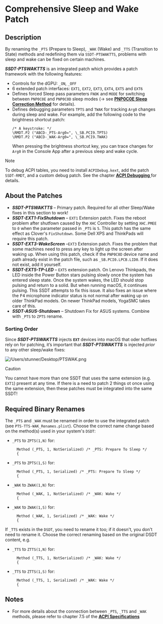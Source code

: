 # Comprehensive Sleep and Wake Patch

## Description
By renaming the `_PTS` (Prepare to Sleep), `_WAK` (Wake) and `_TTS` (Transition to State) methods and redefining them via `SSDT-PTSWAKTTS`, problems with sleep and wake can be fixed on certain machines.

***SSDT-PTSWAKTTS*** is an integrated patch which provides a patch framework with the following features:

  - Controls for the dGPU: `_ON`, `_OFF`
  - 6 extended patch interfaces: `EXT1`, `EXT2`, `EXT3`, `EXT4`, `EXT5` and `EXT6` 
  - Defines forced Sleep pass parameters `FNOK` and `MODE` for switching between `PNP0C0E` and `PNP0C0D` sleep modes (&rarr; see [**PNP0C0E Sleep Correction Method**](https://github.com/5T33Z0/OC-Little-Translated/tree/main/04_Fixing_Sleep_and_Wake_Issues/PNP0C0E_Sleep_Correction_Method) for details).
  - Defines debugging parameters `TPTS` and `TWAK` for tracking `Arg0` changes during sleep and wake. For example, add the following code to the brightness shortcut patch:  
	```asl
	/* A keystroke: */
	\RMDT.P2 ("ABCD-_PTS-Arg0=", \_SB.PCI9.TPTS)
	\RMDT.P2 ("ABCD-_WAK-Arg0=", \_SB.PCI9.TWAK)
	```
	When pressing the brightness shortcut key, you can trace changes for `Arg0` in the Console App after a previous sleep and wake cycle.

> [!NOTE]
>
> To debug ACPI tables, you need to install `ACPIDebug.kext`, add the patch `SSDT-RMDT`, and a custom debug patch. See the chapter [**ACPI Debugging** ](https://github.com/5T33Z0/OC-Little-Translated/tree/main/00_ACPI/ACPI_Debugging) for details.

## About the Patches
- ***SSDT-PTSWAKTTS*** – Primary patch. Required for all other Sleep/Wake fixes in this section to work!
- ***SSDT-EXT1-FixShutdown*** – `EXT1` Extension patch. Fixes the reboot problem after shutfown caused by the `XHC` Controller by setting `XHC.PMEE` to `0` when the parameter passed in `_PTS` is `5`. This patch has the same effect as Clover's `FixShutdown`. Some Dell XPS and ThinkPads will require this patch.
- ***SSDT-EXT3-WakeScreen*** –`EXT3` Extension patch. Fixes the problem that some machines need to press any key to light up the screen after waking up. When using this patch, check if the `PNP0C0D` device name and path already exist in the patch file, such as `_SB.PCI0.LPCB.LID0`. If it does not exist, add it yourself.
- ***SSDT-EXT5-TP-LED*** – `EXT5` extension patch. On Lenovo Thinkpads, the LED inside the Power Button stars pulsing slowly once the system has entered sleep state. Once the system wakes, the LED should stop pulsing and return to a solid. But when running macOS, it continues pulsing. This SSDT attempts to fix this issue. It also fixes an issue where the <kbd>F4</kbd> microphone indicator status is not normal after waking up on older ThinkPad models. On newer ThinkPad models, YogaSMC takes care of this.
- ***SSDT-ASUS-Shutdown*** – Shutdown Fix for ASUS systems. Combine with `_PTS` to `ZPTS` rename.

### Sorting Order
Since ***SSDT-PTSWAKTTS*** injects **`EXT`** devices into macOS that oder hotfixes rely on for patching, it’s important that ***SSDT-PTSWAKTTS*** is injected *prior* to any other sleep/wake fixes:

![/Users/stunner/Desktop/PTSWAK.png](/Users/stunner/Desktop/PTSWAK.png)

> [!CAUTION]
>
> You cannot have more than one SSDT that uses the same extension (e.g. `EXT1`) present at any time. If there is a need to patch 2 things ot once using the same extension, then these patches must be integrated into the same SSDT!

## Required Binary Renames

The `_PTS` and `_WAK` must be renamed in order to use the integrated patch (see `PTS-TTS-WAK_Renames.plist`). Choose the correct name change based on the method(s) used in your system's `DSDT`:

- `_PTS` to `ZPTS(1,N)` for:

  ```asl
    Method (_PTS, 1, NotSerialized) /* _PTS: Prepare To Sleep */
    {
  ```
- `_PTS` to `ZPTS(1,S)` for:

  ```asl
    Method (_PTS, 1, Serialized) /* _PTS: Prepare To Sleep */
    {
  ```
- `_WAK` to `ZWAK(1,N)` for:

  ```asl
    Method (_WAK, 1, NotSerialized) /* _WAK: Wake */
    {
  ```
- `_WAK` to `ZWAK(1,S)` for:

  ```asl
    Method (_WAK, 1, Serialized) /* _WAK: Wake */
    {
  ```

If `_TTS` exists in the `DSDT`, you need to rename it too; if it doesn't, you don't need to rename it. Choose the correct renaming based on the original DSDT content, e.g.

- `_TTS` to `ZTTS(1,N)` for:

  ```asl
    Method (_TTS, 1, NotSerialized) /* _WAK: Wake */
    {
  ```

- `_TTS` to `ZTTS(1,S)` for:

  ```asl
    Method (_TTS, 1, Serialized) /* _WAK: Wake */
    {
  ```

## Notes
- For more details about the connection between `_PTS`, `_TTS` and `_WAK` methods, please refer to chapter 7.5 of the [**ACPI Specifications**](https://uefi.org/specsandtesttools)
